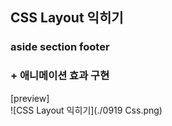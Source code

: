 ## CSS Layout 익히기
### aside section footer
### + 애니메이션 효과 구현

[preview]<br>
![CSS Layout 익히기](./0919 Css.png)<br>
